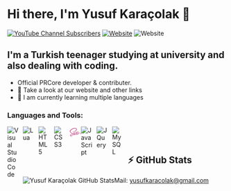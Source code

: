 # Hi there, I'm Yusuf Karaçolak 👋 

[![YouTube Channel Subscribers](https://img.shields.io/youtube/channel/subscribers/UC3uaWdIKz07_Ik5V9N5NqFA?logo=youtube&logoColor=red&style=for-the-badge)][youtube] <!-- [![Website](https://img.shields.io/website?label=zerio-scripts.com&url=https%3A%2F%2Fzerio-scripts.com&style=for-the-badge)](https://zerio-scripts.com) -->
[![Website](https://img.shields.io/website?label=prisma-store&style=for-the-badge&url=https%3A%2F%2Fhttps://prisma.tebex.io/)](https://prisma.tebex.io/)
![Website](https://komarev.com/ghpvc/?username=yusufkaracolak&style=for-the-badge&color=red)





## I'm a Turkish teenager studying at university and also dealing with coding.

- Official PRCore developer & contributer.
- 🔭 Take a look at our website and other links
- 🤔 I am currently learning multiple languages

### Languages and Tools:

<img align="left" alt="Visual Studio Code" width="26px" src="https://cdn.jsdelivr.net/gh/devicons/devicon/icons/vscode/vscode-original.svg" style="padding-right:10px;" />

<img align="left" alt="Lua" width="26px" src="https://cdn.jsdelivr.net/gh/devicons/devicon/icons/lua/lua-plain.svg" style="padding-right:10px;" />
<img align="left" alt="HTML5" width="26px" src="https://cdn.jsdelivr.net/gh/devicons/devicon/icons/html5/html5-original.svg" style="padding-right:10px;" />
<img align="left" alt="CSS3" width="26px" src="https://cdn.jsdelivr.net/gh/devicons/devicon/icons/css3/css3-original.svg" style="padding-right:10px;" />
 <img align="left" width="26px" alt="Sass" src="https://raw.githubusercontent.com/github/explore/80688e429a7d4ef2fca1e82350fe8e3517d3494d/topics/sass/sass.png" />
<img align="left" alt="JavaScript" width="26px" src="https://cdn.jsdelivr.net/gh/devicons/devicon/icons/javascript/javascript-original.svg" style="padding-right:10px;" />
<img align="left" alt="JQuery" width="26px" src="https://cdn.jsdelivr.net/gh/devicons/devicon/icons/jquery/jquery-original.svg" style="padding-right:10px;" />
<img align="left" alt="MySQL" width="26px" src="https://cdn.jsdelivr.net/gh/devicons/devicon/icons/mysql/mysql-original.svg" style="padding-right:10px;" />

<br />
<br />

## :zap: GitHub Stats
<img align="left" alt="Yusuf Karaçolak GitHub Stats" src="https://github-readme-stats.vercel.app/api/top-langs?username=yusufkaracolak&show_icons=true&hide_border=false&icon_color=FFE400&theme=tokyonight&border_color=black" />

[website]: https://prisma.tebex.io/
[youtube]: https://www.youtube.com/channel/UC3uaWdIKz07_Ik5V9N5NqFA
                                                       Mail: yusufkaracolak@gmail.com
